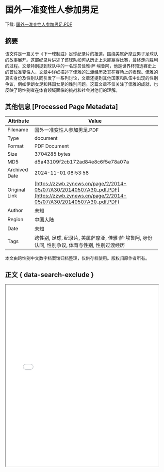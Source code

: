# 国外一准变性人参加男足

<!-- tcd_download_link -->
下载: <a href="../国外一准变性人参加男足.PDF" download>国外一准变性人参加男足.PDF</a>
<!-- tcd_download_link_end -->

## 摘要

<!-- tcd_abstract -->
该文件是一篇关于《下一球制胜》足球纪录片的报道，围绕美属萨摩亚男子足球队的故事展开。这部纪录片讲述了该球队如何从历史上未能赢得比赛，最终走向胜利的过程。文章特别提到球队中的一名球员佳雅·萨·埃鲁阿，他是世界杯预选赛史上的首位准变性人，文章中详细描述了佳雅的过渡经历及其在赛场上的表现。佳雅的真实身份及性别认同引发了一系列讨论，文章还提到其他国家和队伍中出现的性别争议，例如伊朗女足和韩国女足的性别问题。这篇文章不仅关注了佳雅的成就，也反映了跨性别者在体育领域面临的挑战和社会对他们的理解。

<!-- tcd_abstract_end -->

## 其他信息 [Processed Page Metadata]

| Attribute       | Value                                  |
|-----------------|----------------------------------------|
| Filename        | 国外一准变性人参加男足.PDF                             |
| Type            | document                                 |
| Format          | PDF Document                               |
| Size            | 3704285 bytes                           |
| MD5             | d5a43109f2cb172ad84e8c6f5e78a07a                                  |
| Archived Date   | 2024-11-01 08:53:58                             |
| Original Link   | [https://zzwb.zynews.cn/page/2/2014-05/07/A30/20140507A30_pdf.PDF](https://zzwb.zynews.cn/page/2/2014-05/07/A30/20140507A30_pdf.PDF)                         |
| Author          | 未知                               |
| Region          | 中国大陆                               |
| Date            | 未知                                 |
| Tags            | 跨性别, 足球, 纪录片, 美属萨摩亚, 佳雅·萨·埃鲁阿, 身份认同, 性别争议, 体育与性别, 性别过渡经历                                 |

本文由跨性别中文数字档案馆归档整理，仅供存档使用。版权归原作者所有。


## 正文 { data-search-exclude }

<!-- tcd_main_text -->
<iframe src="../国外一准变性人参加男足.PDF" width="100%" height="600px">
    <p>无法显示PDF，请下载查看。</p>
</iframe>
<!-- tcd_main_text_end -->

